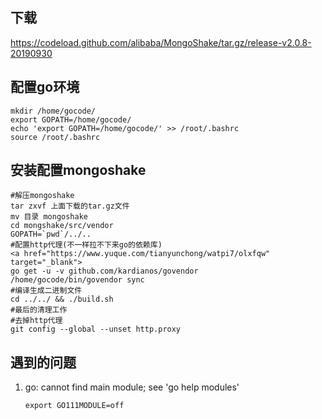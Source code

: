 ## 下载
https://codeload.github.com/alibaba/MongoShake/tar.gz/release-v2.0.8-20190930

## 配置go环境
```shell
mkdir /home/gocode/
export GOPATH=/home/gocode/
echo 'export GOPATH=/home/gocode/' >> /root/.bashrc
source /root/.bashrc
```

## 安装配置mongoshake
```shell
#解压mongoshake
tar zxvf 上面下载的tar.gz文件
mv 目录 mongoshake
cd mongshake/src/vendor
GOPATH=`pwd`/../..
#配置http代理(不一样拉不下来go的依赖库)
<a href="https://www.yuque.com/tianyunchong/watpi7/olxfqw" target="_blank">
go get -u -v github.com/kardianos/govendor
/home/gocode/bin/govendor sync
#编译生成二进制文件
cd ../../ && ./build.sh
#最后的清理工作
#去掉http代理
git config --global --unset http.proxy
```

## 遇到的问题
1. go: cannot find main module; see 'go help modules'
   ```shell
   export GO111MODULE=off
   ```
